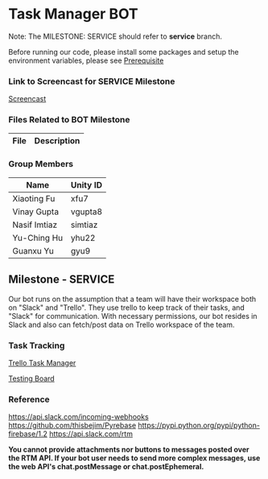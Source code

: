 # Task Manager BOT #

Note: The MILESTONE: SERVICE should refer to **service** branch.

Before running our code, please install some packages and setup the
environment variables, please see [Prerequisite](https://github.ncsu.edu/yhu22/CSC510_F17_Project/blob/service/src/README.md)

### Link to Screencast for SERVICE Milestone
[Screencast]()

### Files Related to BOT Milestone

File | Description
---  | ---


### Group Members

Name | Unity ID 
--- | --- 
Xiaoting Fu | xfu7
Vinay Gupta | vgupta8
Nasif Imtiaz | simtiaz
Yu-Ching Hu | yhu22
Guanxu Yu | gyu9

## Milestone - SERVICE ##
Our bot runs on the assumption that a team will have their workspace both on "Slack" and "Trello". They use trello to keep track of their tasks, and "Slack" for communication. With necessary permissions, our bot resides in Slack and also can fetch/post data on Trello workspace of the team. 


### Task Tracking
[Trello Task Manager](https://trello.com/b/MXYu6ZEy/task-manager-bot)

[Testing Board](https://trello.com/b/3L2DxAis/test-board)

### Reference
https://api.slack.com/incoming-webhooks
https://github.com/thisbejim/Pyrebase
https://pypi.python.org/pypi/python-firebase/1.2
https://api.slack.com/rtm

**You cannot provide attachments nor buttons to messages posted over the RTM API.
If your bot user needs to send more complex messages, use the web API's chat.postMessage or chat.postEphemeral.**
